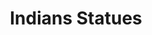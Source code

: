 ---
pid: pt20
title: Indians Statues
location_transcription: 
coordinates: "[-75.1306682, 39.9662739]"
zipcode: '19124'
gen_neighborhood: North Philadelphia
neighborhood: Juniata,Frankford,Feltonville
outside_phl: 
age: '60'
age_range: 60-69
instagram: 
image_file_name: pt_20.jpg
proposal_transcription: 
topic: Native Americans
topic_summary: '0'
type: Sculpture Statue
keywords_other: 
credit: 
image_labels: Native American standing/smiling outside
twitter: 
facebook: 
permalink: "/monuments/pt20/"
layout: item-page
---
